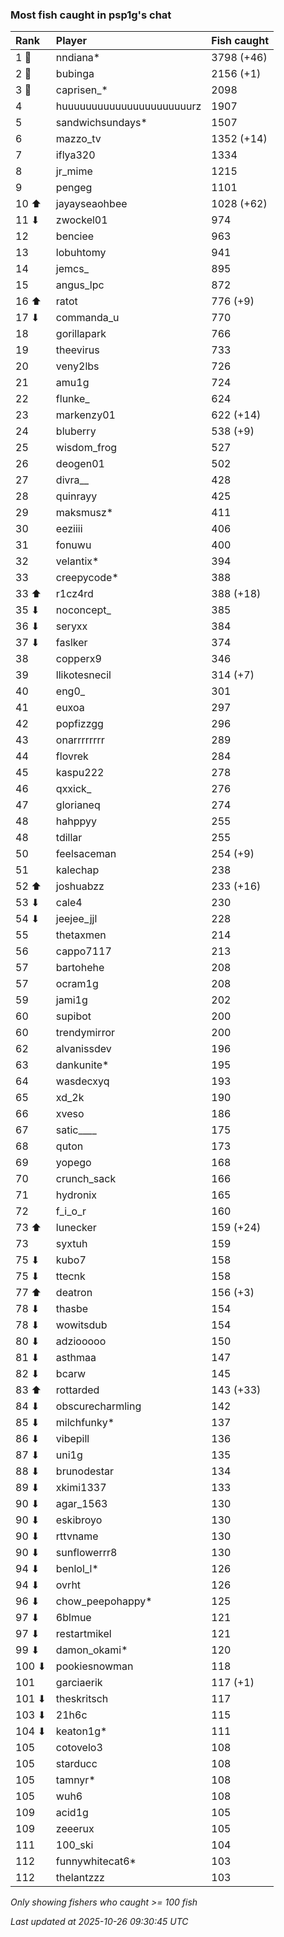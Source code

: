 ### Most fish caught in psp1g's chat

| Rank  | Player                    | Fish caught |
|:------|:--------------------------|:------------|
| 1 🥇  | nndiana*                  | 3798 (+46)  |
| 2 🥈  | bubinga                   | 2156 (+1)   |
| 3 🥉  | caprisen_*                | 2098        |
| 4     | huuuuuuuuuuuuuuuuuuuuuurz | 1907        |
| 5     | sandwichsundays*          | 1507        |
| 6     | mazzo_tv                  | 1352 (+14)  |
| 7     | iflya320                  | 1334        |
| 8     | jr_mime                   | 1215        |
| 9     | pengeg                    | 1101        |
| 10 ⬆  | jayayseaohbee             | 1028 (+62)  |
| 11 ⬇  | zwockel01                 | 974         |
| 12    | benciee                   | 963         |
| 13    | lobuhtomy                 | 941         |
| 14    | jemcs_                    | 895         |
| 15    | angus_lpc                 | 872         |
| 16 ⬆  | ratot                     | 776 (+9)    |
| 17 ⬇  | commanda_u                | 770         |
| 18    | gorillapark               | 766         |
| 19    | theevirus                 | 733         |
| 20    | veny2lbs                  | 726         |
| 21    | amu1g                     | 724         |
| 22    | flunke_                   | 624         |
| 23    | markenzy01                | 622 (+14)   |
| 24    | bluberry                  | 538 (+9)    |
| 25    | wisdom_frog               | 527         |
| 26    | deogen01                  | 502         |
| 27    | divra__                   | 428         |
| 28    | quinrayy                  | 425         |
| 29    | maksmusz*                 | 411         |
| 30    | eeziiii                   | 406         |
| 31    | fonuwu                    | 400         |
| 32    | velantix*                 | 394         |
| 33    | creepycode*               | 388         |
| 33 ⬆  | r1cz4rd                   | 388 (+18)   |
| 35 ⬇  | noconcept_                | 385         |
| 36 ⬇  | seryxx                    | 384         |
| 37 ⬇  | faslker                   | 374         |
| 38    | copperx9                  | 346         |
| 39    | llikotesnecil             | 314 (+7)    |
| 40    | eng0_                     | 301         |
| 41    | euxoa                     | 297         |
| 42    | popfizzgg                 | 296         |
| 43    | onarrrrrrrr               | 289         |
| 44    | flovrek                   | 284         |
| 45    | kaspu222                  | 278         |
| 46    | qxxick_                   | 276         |
| 47    | glorianeq                 | 274         |
| 48    | hahppyy                   | 255         |
| 48    | tdillar                   | 255         |
| 50    | feelsaceman               | 254 (+9)    |
| 51    | kalechap                  | 238         |
| 52 ⬆  | joshuabzz                 | 233 (+16)   |
| 53 ⬇  | cale4                     | 230         |
| 54 ⬇  | jeejee_jjl                | 228         |
| 55    | thetaxmen                 | 214         |
| 56    | cappo7117                 | 213         |
| 57    | bartohehe                 | 208         |
| 57    | ocram1g                   | 208         |
| 59    | jami1g                    | 202         |
| 60    | supibot                   | 200         |
| 60    | trendymirror              | 200         |
| 62    | alvanissdev               | 196         |
| 63    | dankunite*                | 195         |
| 64    | wasdecxyq                 | 193         |
| 65    | xd_2k                     | 190         |
| 66    | xveso                     | 186         |
| 67    | satic____                 | 175         |
| 68    | quton                     | 173         |
| 69    | yopego                    | 168         |
| 70    | crunch_sack               | 166         |
| 71    | hydronix                  | 165         |
| 72    | f_i_o_r                   | 160         |
| 73 ⬆  | lunecker                  | 159 (+24)   |
| 73    | syxtuh                    | 159         |
| 75 ⬇  | kubo7                     | 158         |
| 75 ⬇  | ttecnk                    | 158         |
| 77 ⬆  | deatron                   | 156 (+3)    |
| 78 ⬇  | thasbe                    | 154         |
| 78 ⬇  | wowitsdub                 | 154         |
| 80 ⬇  | adziooooo                 | 150         |
| 81 ⬇  | asthmaa                   | 147         |
| 82 ⬇  | bcarw                     | 145         |
| 83 ⬆  | rottarded                 | 143 (+33)   |
| 84 ⬇  | obscurecharmling          | 142         |
| 85 ⬇  | milchfunky*               | 137         |
| 86 ⬇  | vibepill                  | 136         |
| 87 ⬇  | uni1g                     | 135         |
| 88 ⬇  | brunodestar               | 134         |
| 89 ⬇  | xkimi1337                 | 133         |
| 90 ⬇  | agar_1563                 | 130         |
| 90 ⬇  | eskibroyo                 | 130         |
| 90 ⬇  | rttvname                  | 130         |
| 90 ⬇  | sunflowerrr8              | 130         |
| 94 ⬇  | benlol_l*                 | 126         |
| 94 ⬇  | ovrht                     | 126         |
| 96 ⬇  | chow_peepohappy*          | 125         |
| 97 ⬇  | 6blmue                    | 121         |
| 97 ⬇  | restartmikel              | 121         |
| 99 ⬇  | damon_okami*              | 120         |
| 100 ⬇ | pookiesnowman             | 118         |
| 101   | garciaerik                | 117 (+1)    |
| 101 ⬇ | theskritsch               | 117         |
| 103 ⬇ | 21h6c                     | 115         |
| 104 ⬇ | keaton1g*                 | 111         |
| 105   | cotovelo3                 | 108         |
| 105   | starducc                  | 108         |
| 105   | tamnyr*                   | 108         |
| 105   | wuh6                      | 108         |
| 109   | acid1g                    | 105         |
| 109   | zeeerux                   | 105         |
| 111   | 100_ski                   | 104         |
| 112   | funnywhitecat6*           | 103         |
| 112   | thelantzzz                | 103         |

_Only showing fishers who caught >= 100 fish_

_Last updated at 2025-10-26 09:30:45 UTC_